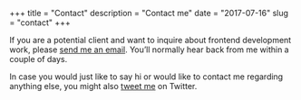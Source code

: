 +++
title = "Contact"
description = "Contact me"
date = "2017-07-16"
slug = "contact"
+++

If you are a potential client and want to inquire about frontend development work,
please [send me an email](mailto:sebastian.schirmer@gmx.de). You’ll normally hear back from me within a couple of days.

In case you would just like to say hi or would like to contact me regarding
anything else, you might also [tweet me](https://twitter.com/LeSchirmeur) on Twitter.
